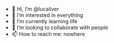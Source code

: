 - 👋 Hi, I’m @lucaliver
- 👀 I’m interested in everything
- 🌱 I’m currently learning life
- 💞️ I’m looking to collaborate with people
- 📫 How to reach me: nowhere
